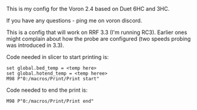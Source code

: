 This is my config for the Voron 2.4 based on Duet 6HC and 3HC. 

If you have any questions - ping me on voron discord. 

This is a config that will work on RRF 3.3 (I'm running RC3). Earlier ones might complain about how the probe are configured (two speeds probing was introduced in 3.3).

Code needed in slicer to start printing is: 

```
set global.bed_temp = <temp here> 
set global.hotend_temp = <temp heree>
M98 P"0:/macros/Print/Print start"
```

Code needed to end the print is:
  
```
M98 P"0:/macros/Print/Print end" 
```
